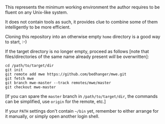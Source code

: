 This represents the minimum working environment the author
requires to be fluent on any Unix-like system.

It does not contain tools as such, it provides clue to combine
some of them intelligently to be more efficient.

Cloning this repository into an otherwise empty
<code>home</code> directory is a good way to start, :-)

If the target directory is no longer empty, proceed as follows
[note that files/directories of the same name already present
*will* be overwritten]:

    cd /path/to/target/dir
    git init
    git remote add mwe https://github.com/bedhanger/mwe.git
    git fetch mwe
    git branch mwe-master --track remotes/mwe/master
    git checkout mwe-master

[If you can spare the <code>master</code> branch in
<code>/path/to/target/dir</code>, the commands can be
simplified, use <code>origin</code> for the remote, etc.]

If your <code>PATH</code> settings don't contain
<code>~/bin</code> yet, remember to either arrange for it
manually, or simply open another login shell.
